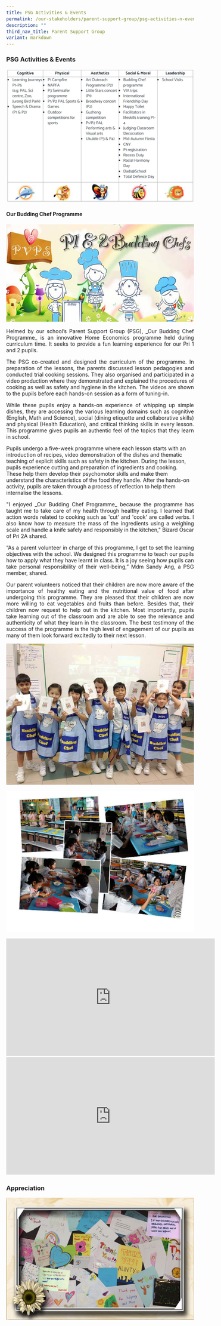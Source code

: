 ```yaml
---
title: PSG Activities & Events
permalink: /our-stakeholders/parent-support-group/psg-activities-n-events/
description: ""
third_nav_title: Parent Support Group
variant: markdown
---
```

<h3>PSG Activities &amp; Events</h3>

![](/images/psg.jpg)

<h4>Our Budding Chef Programme</h4>

![](/images/BuddingChefmain.jpg)
<p align="justify">
Helmed by our school’s Parent Support Group (PSG),&nbsp;_Our Budding Chef Programme_&nbsp;is an innovative Home Economics programme held during curriculum time. It seeks to provide a fun learning experience for our Pri 1 and 2 pupils.</p>

<p align="justify">
The PSG co-created and designed the curriculum of the programme. In preparation of the lessons, the parents discussed lesson pedagogies and conducted trial cooking sessions. They also organised and participated in a video production where they demonstrated and explained the procedures of cooking as well as safety and hygiene in the kitchen. The videos are shown to the pupils before each hands-on session as a form of tuning-in.</p>

<p align="justify">
While these pupils enjoy a hands-on experience of whipping up simple dishes, they are accessing the various learning domains such as cognitive (English, Math and Science), social (dining etiquette and collaborative skills) and physical (Health Education), and critical thinking skills in every lesson. This programme gives pupils an authentic feel of the topics that they learn in school.

Pupils undergo a five-week programme where each lesson starts with an introduction of recipes, video demonstration of the dishes and thematic teaching of explicit skills such as safety in the kitchen. During the lesson, pupils experience cutting and preparation of ingredients and cooking. These help them develop their psychomotor skills and make them understand the characteristics of the food they handle. After the hands-on activity, pupils are taken through a process of reflection to help them internalise the lessons.</p>

<p align="justify">
"I enjoyed&nbsp;_Our Budding Chef Programme_&nbsp;because the programme has taught me to take care of my health through healthy eating. I learned that action words related to cooking such as 'cut' and 'cook' are called verbs. I also know how to measure the mass of the ingredients using a weighing scale and handle a knife safely and responsibly in the kitchen," Bizard Oscar of Pri 2A shared.</p>

<p align="justify">
“As a parent volunteer in charge of this programme, I get to set the learning objectives with the school. We designed this programme to teach our pupils how to apply what they have learnt in class. It is a joy seeing how pupils can take personal responsibility of their well-being,” Mdm Sandy Ang, a PSG member, shared.</p>

<p align="justify">
Our parent volunteers noticed that their children are now more aware of the importance of healthy eating and the nutritional value of food after undergoing this programme. They are pleased that their children are now more willing to eat vegetables and fruits than before. Besides that, their children now request to help out in the kitchen. Most importantly, pupils take learning out of the classroom and are able to see the relevance and authenticity of what they learn in the classroom. The best testimony of the success of the programme is the high level of engagement of our pupils as many of them look forward excitedly to their next lesson. </p>

![](/images/BuddingChef_photo.jpg)

![](/images/BuddingChef.jpg)

<iframe width="560" height="315" src="https://www.youtube.com/embed/KfOspdWL8mQ" title="PSG of Park View Primary School - 2013 to 2015" frameborder="0" allow="accelerometer; autoplay; clipboard-write; encrypted-media; gyroscope; picture-in-picture; web-share" allowfullscreen=""></iframe>
	
<iframe width="560" height="315" src="https://www.youtube.com/embed/lXV28co4d2A" title="PSG of Park View Primary School 2016-2017" frameborder="0" allow="accelerometer; autoplay; clipboard-write; encrypted-media; gyroscope; picture-in-picture; web-share" allowfullscreen=""></iframe>

### Appreciation

![](/images/frame.jpg)<p></p>